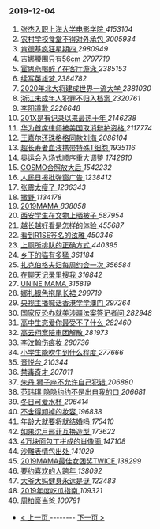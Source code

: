 ### 2019-12-04 
1. [ 张杰入职上海大学电影学院 ](https://s.weibo.com/weibo?q=%23%E5%BC%A0%E6%9D%B0%E5%85%A5%E8%81%8C%E4%B8%8A%E6%B5%B7%E5%A4%A7%E5%AD%A6%E7%94%B5%E5%BD%B1%E5%AD%A6%E9%99%A2%23&Refer=top) *4153104*
1. [ 农村学校食堂不得对外承包 ](https://s.weibo.com/weibo?q=%23%E5%86%9C%E6%9D%91%E5%AD%A6%E6%A0%A1%E9%A3%9F%E5%A0%82%E4%B8%8D%E5%BE%97%E5%AF%B9%E5%A4%96%E6%89%BF%E5%8C%85%23&Refer=top) *3005934*
1. [ 肯德基疯狂星期四 ](https://s.weibo.com/weibo?q=%23%E8%82%AF%E5%BE%B7%E5%9F%BA%E7%96%AF%E7%8B%82%E6%98%9F%E6%9C%9F%E5%9B%9B%23&topic_ad=1&Refer=top) *2980949*
1. [ 吉娜腰围只有56cm ](https://s.weibo.com/weibo?q=%23%E5%90%89%E5%A8%9C%E8%85%B0%E5%9B%B4%E5%8F%AA%E6%9C%8956cm%23&Refer=top) *2797719*
1. [ 霍思燕喝醉了在客厅游泳 ](https://s.weibo.com/weibo?q=%23%E9%9C%8D%E6%80%9D%E7%87%95%E5%96%9D%E9%86%89%E4%BA%86%E5%9C%A8%E5%AE%A2%E5%8E%85%E6%B8%B8%E6%B3%B3%23&Refer=top) *2385153*
1. [ 续写英雄梦 ](https://s.weibo.com/weibo?q=%23%E7%BB%AD%E5%86%99%E8%8B%B1%E9%9B%84%E6%A2%A6%23&topic_ad=1&Refer=top) *2384782*
1. [ 2020年北大将建成世界一流大学 ](https://s.weibo.com/weibo?q=%232020%E5%B9%B4%E5%8C%97%E5%A4%A7%E5%B0%86%E5%BB%BA%E6%88%90%E4%B8%96%E7%95%8C%E4%B8%80%E6%B5%81%E5%A4%A7%E5%AD%A6%23&Refer=top) *2381030*
1. [ 浙江未成年人犯罪不归入档案 ](https://s.weibo.com/weibo?q=%23%E6%B5%99%E6%B1%9F%E6%9C%AA%E6%88%90%E5%B9%B4%E4%BA%BA%E7%8A%AF%E7%BD%AA%E4%B8%8D%E5%BD%92%E5%85%A5%E6%A1%A3%E6%A1%88%23&Refer=top) *2320761*
1. [ 李阳道歉 ](https://s.weibo.com/weibo?q=%23%E6%9D%8E%E9%98%B3%E9%81%93%E6%AD%89%23&Refer=top) *2226648*
1. [ 201X是有记录以来最热十年 ](https://s.weibo.com/weibo?q=%23201X%E6%98%AF%E6%9C%89%E8%AE%B0%E5%BD%95%E4%BB%A5%E6%9D%A5%E6%9C%80%E7%83%AD%E5%8D%81%E5%B9%B4%23&Refer=top) *2146238*
1. [ 华为首席律师被美国取消辩护资格 ](https://s.weibo.com/weibo?q=%23%E5%8D%8E%E4%B8%BA%E9%A6%96%E5%B8%AD%E5%BE%8B%E5%B8%88%E8%A2%AB%E7%BE%8E%E5%9B%BD%E5%8F%96%E6%B6%88%E8%BE%A9%E6%8A%A4%E8%B5%84%E6%A0%BC%23&Refer=top) *2117774*
1. [ 王嘉尔还珠格格同款刘海 ](https://s.weibo.com/weibo?q=%23%E7%8E%8B%E5%98%89%E5%B0%94%E8%BF%98%E7%8F%A0%E6%A0%BC%E6%A0%BC%E5%90%8C%E6%AC%BE%E5%88%98%E6%B5%B7%23&Refer=top) *2086104*
1. [ 超长寿者血液携带特殊T细胞 ](https://s.weibo.com/weibo?q=%23%E8%B6%85%E9%95%BF%E5%AF%BF%E8%80%85%E8%A1%80%E6%B6%B2%E6%90%BA%E5%B8%A6%E7%89%B9%E6%AE%8AT%E7%BB%86%E8%83%9E%23&Refer=top) *1935116*
1. [ 奥运会入场式顺序重大调整 ](https://s.weibo.com/weibo?q=%23%E5%A5%A5%E8%BF%90%E4%BC%9A%E5%85%A5%E5%9C%BA%E5%BC%8F%E9%A1%BA%E5%BA%8F%E9%87%8D%E5%A4%A7%E8%B0%83%E6%95%B4%23&Refer=top) *1742810*
1. [ COSMO合照放大后 ](https://s.weibo.com/weibo?q=%23COSMO%E5%90%88%E7%85%A7%E6%94%BE%E5%A4%A7%E5%90%8E%23&Refer=top) *1542232*
1. [ 人民日报批弹窗广告 ](https://s.weibo.com/weibo?q=%23%E4%BA%BA%E6%B0%91%E6%97%A5%E6%8A%A5%E6%89%B9%E5%BC%B9%E7%AA%97%E5%B9%BF%E5%91%8A%23&Refer=top) *1238412*
1. [ 张震太瘦了 ](https://s.weibo.com/weibo?q=%23%E5%BC%A0%E9%9C%87%E5%A4%AA%E7%98%A6%E4%BA%86%23&Refer=top) *1236343*
1. [ 撒野 ](https://s.weibo.com/weibo?q=%23%E6%92%92%E9%87%8E%23&Refer=top) *1134178*
1. [ 2019MAMA ](https://s.weibo.com/weibo?q=%232019MAMA%23&Refer=top) *838058*
1. [ 西安学生在文物上晒被子 ](https://s.weibo.com/weibo?q=%23%E8%A5%BF%E5%AE%89%E5%AD%A6%E7%94%9F%E5%9C%A8%E6%96%87%E7%89%A9%E4%B8%8A%E6%99%92%E8%A2%AB%E5%AD%90%23&Refer=top) *587954*
1. [ 越长越好看是怎样的体验 ](https://s.weibo.com/weibo?q=%23%E8%B6%8A%E9%95%BF%E8%B6%8A%E5%A5%BD%E7%9C%8B%E6%98%AF%E6%80%8E%E6%A0%B7%E7%9A%84%E4%BD%93%E9%AA%8C%23&Refer=top) *455687*
1. [ 看到R1SE签名的泫雅 ](https://s.weibo.com/weibo?q=%23%E7%9C%8B%E5%88%B0R1SE%E7%AD%BE%E5%90%8D%E7%9A%84%E6%B3%AB%E9%9B%85%23&Refer=top) *450346*
1. [ 上厕所排队的正确方式 ](https://s.weibo.com/weibo?q=%23%E4%B8%8A%E5%8E%95%E6%89%80%E6%8E%92%E9%98%9F%E7%9A%84%E6%AD%A3%E7%A1%AE%E6%96%B9%E5%BC%8F%23&Refer=top) *440395*
1. [ 乡下的猫有多猛 ](https://s.weibo.com/weibo?q=%23%E4%B9%A1%E4%B8%8B%E7%9A%84%E7%8C%AB%E6%9C%89%E5%A4%9A%E7%8C%9B%23&Refer=top) *361184*
1. [ 扎克伯格夫妇每周约会一次 ](https://s.weibo.com/weibo?q=%23%E6%89%8E%E5%85%8B%E4%BC%AF%E6%A0%BC%E5%A4%AB%E5%A6%87%E6%AF%8F%E5%91%A8%E7%BA%A6%E4%BC%9A%E4%B8%80%E6%AC%A1%23&Refer=top) *356584*
1. [ 在聊天记录里搜我 ](https://s.weibo.com/weibo?q=%23%E5%9C%A8%E8%81%8A%E5%A4%A9%E8%AE%B0%E5%BD%95%E9%87%8C%E6%90%9C%E6%88%91%23&Refer=top) *316842*
1. [ UNINE MAMA ](https://s.weibo.com/weibo?q=UNINE%20MAMA&Refer=top) *315819*
1. [ 娜扎银色拖尾长裙 ](https://s.weibo.com/weibo?q=%23%E5%A8%9C%E6%89%8E%E9%93%B6%E8%89%B2%E6%8B%96%E5%B0%BE%E9%95%BF%E8%A3%99%23&Refer=top) *299719*
1. [ 央视主播喊话香港学学澳门 ](https://s.weibo.com/weibo?q=%23%E5%A4%AE%E8%A7%86%E4%B8%BB%E6%92%AD%E5%96%8A%E8%AF%9D%E9%A6%99%E6%B8%AF%E5%AD%A6%E5%AD%A6%E6%BE%B3%E9%97%A8%23&Refer=top) *297264*
1. [ 国家反恐办就美涉疆法案答记者问 ](https://s.weibo.com/weibo?q=%23%E5%9B%BD%E5%AE%B6%E5%8F%8D%E6%81%90%E5%8A%9E%E5%B0%B1%E7%BE%8E%E6%B6%89%E7%96%86%E6%B3%95%E6%A1%88%E7%AD%94%E8%AE%B0%E8%80%85%E9%97%AE%23&Refer=top) *282948*
1. [ 高中生恋爱你最受不了什么 ](https://s.weibo.com/weibo?q=%23%E9%AB%98%E4%B8%AD%E7%94%9F%E6%81%8B%E7%88%B1%E4%BD%A0%E6%9C%80%E5%8F%97%E4%B8%8D%E4%BA%86%E4%BB%80%E4%B9%88%23&Refer=top) *282460*
1. [ 高云翔案陪审团解散 ](https://s.weibo.com/weibo?q=%23%E9%AB%98%E4%BA%91%E7%BF%94%E6%A1%88%E9%99%AA%E5%AE%A1%E5%9B%A2%E8%A7%A3%E6%95%A3%23&Refer=top) *281973*
1. [ 李汶翰伤痕妆 ](https://s.weibo.com/weibo?q=%23%E6%9D%8E%E6%B1%B6%E7%BF%B0%E4%BC%A4%E7%97%95%E5%A6%86%23&Refer=top) *280736*
1. [ 小学生能吹牛到什么程度 ](https://s.weibo.com/weibo?q=%23%E5%B0%8F%E5%AD%A6%E7%94%9F%E8%83%BD%E5%90%B9%E7%89%9B%E5%88%B0%E4%BB%80%E4%B9%88%E7%A8%8B%E5%BA%A6%23&Refer=top) *277666*
1. [ 音悦台 ](https://s.weibo.com/weibo?q=%23%E9%9F%B3%E6%82%A6%E5%8F%B0%23&Refer=top) *210344*
1. [ 禁毒奇才 ](https://s.weibo.com/weibo?q=%23%E7%A6%81%E6%AF%92%E5%A5%87%E6%89%8D%23&Refer=top) *207011*
1. [ 朱丹 狮子座不允许自己犯错 ](https://s.weibo.com/weibo?q=%E6%9C%B1%E4%B8%B9%20%E7%8B%AE%E5%AD%90%E5%BA%A7%E4%B8%8D%E5%85%81%E8%AE%B8%E8%87%AA%E5%B7%B1%E7%8A%AF%E9%94%99&Refer=top) *206880*
1. [ 范玮琪 隐隐约约不是出自我的口 ](https://s.weibo.com/weibo?q=%E8%8C%83%E7%8E%AE%E7%90%AA%20%E9%9A%90%E9%9A%90%E7%BA%A6%E7%BA%A6%E4%B8%8D%E6%98%AF%E5%87%BA%E8%87%AA%E6%88%91%E7%9A%84%E5%8F%A3&Refer=top) *206681*
1. [ 冬日可爱水杯 ](https://s.weibo.com/weibo?q=%23%E5%86%AC%E6%97%A5%E5%8F%AF%E7%88%B1%E6%B0%B4%E6%9D%AF%23&Refer=top) *206414*
1. [ 不舍得卸掉的妆容 ](https://s.weibo.com/weibo?q=%23%E4%B8%8D%E8%88%8D%E5%BE%97%E5%8D%B8%E6%8E%89%E7%9A%84%E5%A6%86%E5%AE%B9%23&Refer=top) *196838*
1. [ 年龄大就要将就结婚吗 ](https://s.weibo.com/weibo?q=%23%E5%B9%B4%E9%BE%84%E5%A4%A7%E5%B0%B1%E8%A6%81%E5%B0%86%E5%B0%B1%E7%BB%93%E5%A9%9A%E5%90%97%23&Refer=top) *175410*
1. [ 如果沈月邢菲互换造型 ](https://s.weibo.com/weibo?q=%23%E5%A6%82%E6%9E%9C%E6%B2%88%E6%9C%88%E9%82%A2%E8%8F%B2%E4%BA%92%E6%8D%A2%E9%80%A0%E5%9E%8B%23&Refer=top) *173622*
1. [ 4万块面包丁拼成的肖像画 ](https://s.weibo.com/weibo?q=%234%E4%B8%87%E5%9D%97%E9%9D%A2%E5%8C%85%E4%B8%81%E6%8B%BC%E6%88%90%E7%9A%84%E8%82%96%E5%83%8F%E7%94%BB%23&Refer=top) *147108*
1. [ 沙雕表情包出处 ](https://s.weibo.com/weibo?q=%23%E6%B2%99%E9%9B%95%E8%A1%A8%E6%83%85%E5%8C%85%E5%87%BA%E5%A4%84%23&Refer=top) *141029*
1. [ 2019MAMA最佳女团奖TWICE ](https://s.weibo.com/weibo?q=%232019MAMA%E6%9C%80%E4%BD%B3%E5%A5%B3%E5%9B%A2%E5%A5%96TWICE%23&Refer=top) *138299*
1. [ 要约喜欢的人跨年 ](https://s.weibo.com/weibo?q=%23%E8%A6%81%E7%BA%A6%E5%96%9C%E6%AC%A2%E7%9A%84%E4%BA%BA%E8%B7%A8%E5%B9%B4%23&Refer=top) *138092*
1. [ 大爷大妈健身永远是谜 ](https://s.weibo.com/weibo?q=%23%E5%A4%A7%E7%88%B7%E5%A4%A7%E5%A6%88%E5%81%A5%E8%BA%AB%E6%B0%B8%E8%BF%9C%E6%98%AF%E8%B0%9C%23&Refer=top) *122483*
1. [ 2019年度吃瓜指南 ](https://s.weibo.com/weibo?q=%232019%E5%B9%B4%E5%BA%A6%E5%90%83%E7%93%9C%E6%8C%87%E5%8D%97%23&Refer=top) *109321*
1. [ 周柏豪当爸 ](https://s.weibo.com/weibo?q=%E5%91%A8%E6%9F%8F%E8%B1%AA%E5%BD%93%E7%88%B8&Refer=top) *100781* 

- [ < 上一页 ](https://github.com/able8/weibo-hot-record/blob/master/2019-12-03.md) -------- [ 下一页 > ](https://github.com/able8/weibo-hot-record/blob/master/2019-12-05.md)